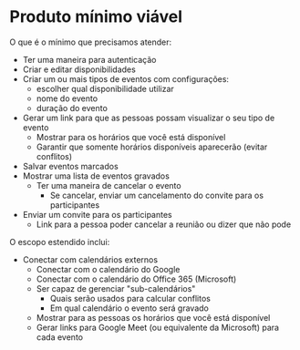 # Produto mínimo viável

O que é o mínimo que precisamos atender:

- Ter uma maneira para autenticação
- Criar e editar disponibilidades
- Criar um ou mais tipos de eventos com configurações:
  - escolher qual disponibilidade utilizar
  - nome do evento
  - duração do evento
- Gerar um link para que as pessoas possam visualizar o seu tipo de evento
  - Mostrar para os horários que você está disponível
  - Garantir que somente horários disponíveis aparecerão (evitar conflitos)
- Salvar eventos marcados
- Mostrar uma lista de eventos gravados
  - Ter uma maneira de cancelar o evento
    - Se cancelar, enviar um cancelamento do convite para os participantes
- Enviar um convite para os participantes
  - Link para a pessoa poder cancelar a reunião ou dizer que não pode

O escopo estendido inclui:

- Conectar com calendários externos
  - Conectar com o calendário do Google
  - Conectar com o calendário do Office 365 (Microsoft)
  - Ser capaz de gerenciar "sub-calendários"
    - Quais serão usados para calcular conflitos
    - Em qual calendário o evento será gravado
  - Mostrar para as pessoas os horários que você está disponível
  - Gerar links para Google Meet (ou equivalente da Microsoft) para cada evento
